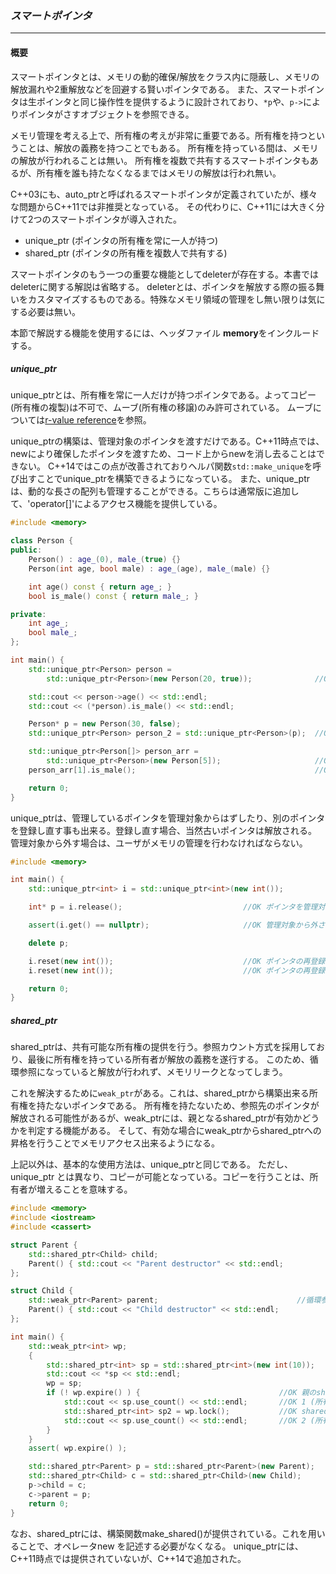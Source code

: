 ### *スマートポインタ*
---
#### 概要
スマートポインタとは、メモリの動的確保/解放をクラス内に隠蔽し、メモリの解放漏れや2重解放などを回避する賢いポインタである。
また、スマートポインタは生ポインタと同じ操作性を提供するように設計されており、`*p`や、`p->`によりポインタがさすオブジェクトを参照できる。

メモリ管理を考える上で、所有権の考えが非常に重要である。所有権を持つということは、解放の義務を持つことでもある。
所有権を持っている間は、メモリの解放が行われることは無い。
所有権を複数で共有するスマートポインタもあるが、所有権を誰も持たなくなるまではメモリの解放は行われ無い。

C++03にも、auto_ptrと呼ばれるスマートポインタが定義されていたが、様々な問題からC++11では非推奨となっている。
その代わりに、C++11には大きく分けて2つのスマートポインタが導入された。

 * unique_ptr (ポインタの所有権を常に一人が持つ)
 * shared_ptr (ポインタの所有権を複数人で共有する)

スマートポインタのもう一つの重要な機能としてdeleterが存在する。本書ではdeleterに関する解説は省略する。
deleterとは、ポインタを解放する際の振る舞いをカスタマイズするものである。特殊なメモリ領域の管理をし無い限りは気にする必要は無い。

本節で解説する機能を使用するには、ヘッダファイル **memory**をインクルードする。

##### unique_ptr
unique_ptrとは、所有権を常に一人だけが持つポインタである。よってコピー(所有権の複製)は不可で、ムーブ(所有権の移譲)のみ許可されている。
ムーブについては[r-value reference](../core/r_value_ref.md)を参照。

unique_ptrの構築は、管理対象のポインタを渡すだけである。C++11時点では、newにより確保したポインタを渡すため、コード上からnewを消し去ることはできない。
C++14ではこの点が改善されておりヘルパ関数`std::make_unique`を呼び出すことでunique_ptrを構築できるようになっている。
また、unique_ptrは、動的な長さの配列も管理することができる。こちらは通常版に追加して、'operator[]'によるアクセス機能を提供している。

```c++
#include <memory>

class Person {
public:
    Person() : age_(0), male_(true) {}
    Person(int age, bool male) : age_(age), male_(male) {}

    int age() const { return age_; }
    bool is_male() const { return male_; }

private:
    int age_;
    bool male_;
};

int main() {
    std::unique_ptr<Person> person = 
        std::unique_ptr<Person>(new Person(20, true));              //OK newと同時に渡す

    std::cout << person->age() << std::endl;
    std::cout << (*person).is_male() << std::endl;

    Person* p = new Person(30, false);
    std::unique_ptr<Person> person_2 = std::unique_ptr<Person>(p);  //OK new済みオブジェクトへのポインタを渡す

    std::unique_ptr<Person[]> person_arr = 
        std::unique_ptr<Person>(new Person[5]);                     //OK new[]と同時に渡す
    person_arr[1].is_male();                                        //OK 2個目の要素へのアクセス

    return 0;
}
```

unique_ptrは、管理しているポインタを管理対象からはずしたり、別のポインタを登録し直す事も出来る。登録し直す場合、当然古いポインタは解放される。
管理対象から外す場合は、ユーザがメモリの管理を行わなければならない。

```c++
#include <memory>

int main() {
    std::unique_ptr<int> i = std::unique_ptr<int>(new int());

    int* p = i.release();                           //OK ポインタを管理対象から外す

    assert(i.get() == nullptr);                     //OK 管理対象から外されると nullptr を持つ

    delete p;

    i.reset(new int());                             //OK ポインタの再登録
    i.reset(new int());                             //OK ポインタの再登録, 古いポインタは削除される

    return 0;
}

```

##### shared_ptr
shared_ptrは、共有可能な所有権の提供を行う。参照カウント方式を採用しており、最後に所有権を持っている所有者が解放の義務を遂行する。
このため、循環参照になっていると解放が行われず、メモリリークとなってしまう。

これを解決するために`weak_ptr`がある。これは、shared_ptrから構築出来る所有権を持たないポインタである。
所有権を持たないため、参照先のポインタが解放される可能性があるが、weak_ptrには、親となるshared_ptrが有効かどうかを判定する機能がある。
そして、有効な場合にweak_ptrからshared_ptrへの昇格を行うことでメモリアクセス出来るようになる。

上記以外は、基本的な使用方法は、unique_ptrと同じである。
ただし、unique_ptr とは異なり、コピーが可能となっている。コピーを行うことは、所有者が増えることを意味する。

```c++
#include <memory>
#include <iostream>
#include <cassert>

struct Parent {
    std::shared_ptr<Child> child;
    Parent() { std::cout << "Parent destructor" << std::endl;
};

struct Child {
    std::weak_ptr<Parent> parent;                               //循環参照をweak_ptrで回避する
    Parent() { std::cout << "Child destructor" << std::endl;
};

int main() {
    std::weak_ptr<int> wp;
    {
        std::shared_ptr<int> sp = std::shared_ptr<int>(new int(10));
        std::cout << *sp << std::endl;
        wp = sp;
        if (! wp.expire() ) {                               //OK 親のshared_ptrが有効かどうか判定
            std::cout << sp.use_count() << std::endl;       //OK 1 (所有者は1)
            std::shared_ptr<int> sp2 = wp.lock();           //OK shared_ptrへの昇格
            std::cout << sp.use_count() << std::endl;       //OK 2 (所有者は2)
        }
    }
    assert( wp.expire() );

    std::shared_ptr<Parent> p = std::shared_ptr<Parent>(new Parent);
    std::shared_ptr<Child> c = std::shared_ptr<Child>(new Child);
    p->child = c;                                                       //OK shared_ptrのコピー
    c->parent = p;
    return 0;
}
```

なお、shared_ptrには、構築関数make_shared()が提供されている。これを用いることで、オペレータnew を記述する必要がなくなる。
unique_ptrには、C++11時点では提供されていないが、C++14で追加された。
